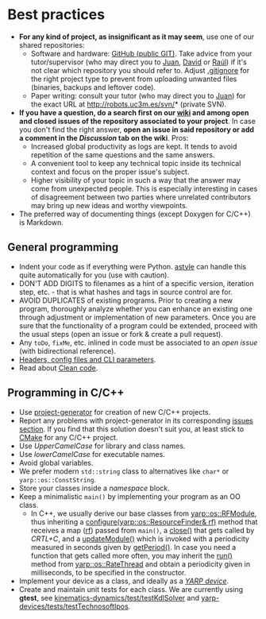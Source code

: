 # Best practices

- **For any kind of project, as insignificant as it may seem**, use one of our shared repositories:
  - Software and hardware: [GitHub (public GIT)](https://github.com/roboticslab-uc3m). Take advice from your tutor/supervisor (who may direct you to [Juan](https://github.com/jgvictores), [David](https://github.com/David-Estevez) or [Raúl](https://github.com/rsantos88)) if it's not clear which repository you should refer to. Adjust [.gitignore](https://git-scm.com/docs/gitignore) for the right project type to prevent from uploading unwanted files (binaries, backups and leftover code).
  - Paper writing: consult your tutor (who may direct you to [Juan](https://github.com/jgvictores)) for the exact URL at http://robots.uc3m.es/svn/* (private SVN).
- **If you have a question, do a search first on our [wiki](http://robots.uc3m.es/) and among open and closed issues of the repository associated to your project**. In case you don't find the right answer, **open an issue in said repository or add a comment in the *Discussion* tab on the wiki**. Pros:
  - Increased global productivity as logs are kept. It tends to avoid repetition of the same questions and the same answers.
  - A convenient tool to keep any technical topic inside its technical context and focus on the proper issue's subject.
  - Higher visibility of your topic in such a way that the answer may come from unexpected people. This is especially interesting in cases of disagreement between two parties where unrelated contributors may bring up new ideas and worthy viewpoints.
- The preferred way of documenting things (except Doxygen for C/C++) is Markdown.

## General programming
- Indent your code as if everything were Python. [astyle](http://astyle.sourceforge.net/) can handle this quite automatically for you (use with caution).
- DON'T ADD DIGITS to filenames as a hint of a specific version, iteration step, etc. - that is what hashes and tags in source control are for.
- AVOID DUPLICATES of existing programs. Prior to creating a new program, thoroughly analyze whether you can enhance an existing one through adjustment or implementation of new parameters. Once you are sure that the functionality of a program could be extended, proceed with the usual steps (open an issue or fork & create a pull request).
- Any `toDo`, `fixMe`, etc. inlined in code must be associated to an *open issue* (with bidirectional reference).
- [Headers, config files and CLI parameters](http://robots.uc3m.es/dox-asibot-main/post_install.html#post_install_changing_parameters).
- Read about [Clean code](https://www.google.es/search?q=cleancode).

## Programming in C/C++
- Use [project-generator](https://github.com/roboticslab-uc3m/project-generator) for creation of new C/C++ projects.
- Report any problems with project-generator in its corresponding [issues section](https://github.com/roboticslab-uc3m/project-generator/issues). If you find that this solution doesn't suit you, at least stick to [CMake](http://asrob.uc3m.es/index.php/Tutorial_CMake) for any C/C++ project.
- Use *UpperCamelCase* for library and class names.
- Use *lowerCamelCase* for executable names.
- Avoid global variables.
- We prefer modern `std::string` class to alternatives like `char*` or `yarp::os::ConstString`.
- Store your classes inside a *namespace* block.
- Keep a minimalistic `main()` by implementing your program as an OO class.
  - In C++, we usually derive our base classes from [yarp::os::RFModule](http://www.yarp.it/classyarp_1_1os_1_1RFModule.html), thus inheriting a [configure(yarp::os::ResourceFinder& rf)](http://www.yarp.it/classyarp_1_1os_1_1RFModule.html#a6c3880961b00b0a7eb527d62214169b7) method that receives a map ([rf](http://www.yarp.it/classyarp_1_1os_1_1ResourceFinder.html)) passed from `main()`, a [close()](http://www.yarp.it/classyarp_1_1os_1_1RFModule.html#a58ce26fc6fdcb6eb4af8e8dc678e095e) that gets called by *CRTL+C*, and a [updateModule()](http://www.yarp.it/classyarp_1_1os_1_1RFModule.html#a37ee5baa17ce243458a1dff209e878b7) which is invoked with a periodicity measured in seconds given by [getPeriod()](http://www.yarp.it/classyarp_1_1os_1_1RFModule.html#ace2fdadde1a2690f274079fabd6420d2). In case you need a function that gets called more often, you may inherit the [run()](http://www.yarp.it/classyarp_1_1os_1_1RateThread.html#ac3c97e766733b41a45c799aa0c05598f) method from [yarp::os::RateThread](http://www.yarp.it/classyarp_1_1os_1_1RateThread.html) and obtain a periodicity given in milliseconds, to be specified in the constructor.
- Implement your device as a class, and ideally as a [*YARP device*](http://asrob.uc3m.es/index.php/Tutorial_yarp_devices).
- Create and maintain unit tests for each class. We are currently using **gtest**, see [kinematics-dynamics/test/testKdlSolver](https://github.com/roboticslab-uc3m/kinematics-dynamics/tree/develop/test/testKdlSolver.cpp) and [yarp-devices/tests/testTechnosoftIpos](https://github.com/roboticslab-uc3m/yarp-devices/tree/develop/tests/testTechnosoftIpos/testTechnosoftIpos.cpp).
